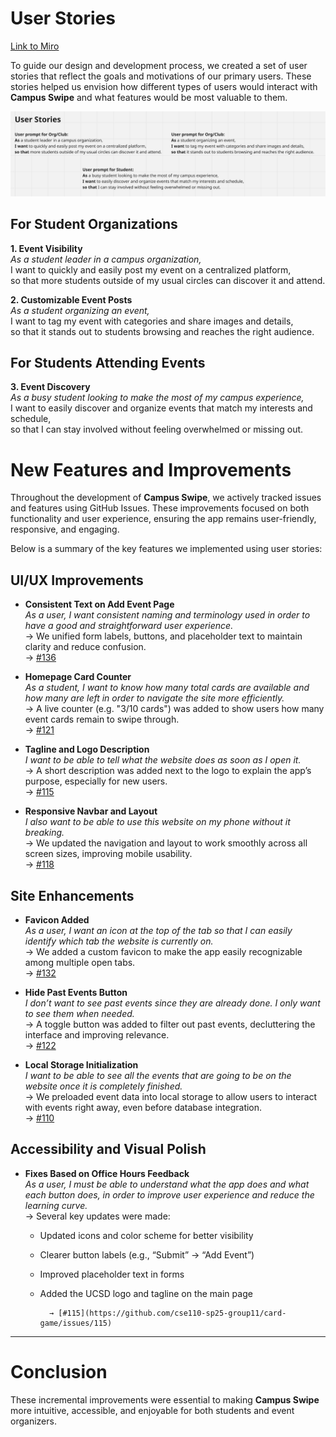 # User Stories

[Link to Miro](https://miro.com/app/board/uXjVI-UbQ1E=/?share_link_id=636988946)

To guide our design and development process, we created a set of user stories that reflect the goals and motivations of our primary users. These stories helped us envision how different types of users would interact with **Campus Swipe** and what features would be most valuable to them.

![Screenshot of user stories on Miro](/specs/assets/userStories.png)

## For Student Organizations

**1. Event Visibility**  
_As a student leader in a campus organization,_  
I want to quickly and easily post my event on a centralized platform,  
so that more students outside of my usual circles can discover it and attend.

**2. Customizable Event Posts**  
_As a student organizing an event,_  
I want to tag my event with categories and share images and details,  
so that it stands out to students browsing and reaches the right audience.

## For Students Attending Events

**3. Event Discovery**  
_As a busy student looking to make the most of my campus experience,_  
I want to easily discover and organize events that match my interests and schedule,  
so that I can stay involved without feeling overwhelmed or missing out.

# New Features and Improvements

Throughout the development of **Campus Swipe**, we actively tracked issues and features using GitHub Issues. These improvements focused on both functionality and user experience, ensuring the app remains user-friendly, responsive, and engaging.

Below is a summary of the key features we implemented using user stories:

## UI/UX Improvements

- **Consistent Text on Add Event Page**  
  _As a user, I want consistent naming and terminology used in order to have a good and straightforward user experience._  
  → We unified form labels, buttons, and placeholder text to maintain clarity and reduce confusion.
  <br>
  → [#136](https://github.com/cse110-sp25-group11/card-game/issues/136)

- **Homepage Card Counter**  
  _As a student, I want to know how many total cards are available and how many are left in order to navigate the site more efficiently._  
  → A live counter (e.g. "3/10 cards") was added to show users how many event cards remain to swipe through.
  <br>
  → [#121](https://github.com/cse110-sp25-group11/card-game/issues/121)

- **Tagline and Logo Description**  
  _I want to be able to tell what the website does as soon as I open it._  
  → A short description was added next to the logo to explain the app’s purpose, especially for new users.  
  → [#115](https://github.com/cse110-sp25-group11/card-game/issues/115)

- **Responsive Navbar and Layout**  
  _I also want to be able to use this website on my phone without it breaking._  
  → We updated the navigation and layout to work smoothly across all screen sizes, improving mobile usability.
  <br>
  → [#118](https://github.com/cse110-sp25-group11/card-game/issues/118)

## Site Enhancements

- **Favicon Added**  
  _As a user, I want an icon at the top of the tab so that I can easily identify which tab the website is currently on._  
  → We added a custom favicon to make the app easily recognizable among multiple open tabs.
  <br>
  → [#132](https://github.com/cse110-sp25-group11/card-game/issues/132)

- **Hide Past Events Button**  
  _I don’t want to see past events since they are already done. I only want to see them when needed._  
  → A toggle button was added to filter out past events, decluttering the interface and improving relevance.
  <br>
  → [#122](https://github.com/cse110-sp25-group11/card-game/issues/122)

- **Local Storage Initialization**  
  _I want to be able to see all the events that are going to be on the website once it is completely finished._  
  → We preloaded event data into local storage to allow users to interact with events right away, even before database integration.
  <br>
  → [#110](https://github.com/cse110-sp25-group11/card-game/issues/110)

## Accessibility and Visual Polish

- **Fixes Based on Office Hours Feedback**  
  _As a user, I must be able to understand what the app does and what each button does, in order to improve user experience and reduce the learning curve._  
  → Several key updates were made:

    - Updated icons and color scheme for better visibility
    - Clearer button labels (e.g., “Submit” → “Add Event”)
    - Improved placeholder text in forms
    - Added the UCSD logo and tagline on the main page

            → [#115](https://github.com/cse110-sp25-group11/card-game/issues/115)

---

# Conclusion

These incremental improvements were essential to making **Campus Swipe** more intuitive, accessible, and enjoyable for both students and event organizers.
